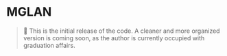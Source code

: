 # MGLAN

> 🚧 This is the initial release of the code. A cleaner and more organized version is coming soon, as the author is currently occupied with graduation affairs.

